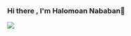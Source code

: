 ### Hi there , I'm Halomoan Nababan👋

<!--
**hioan-dev/hioan-dev** is a ✨ _special_ ✨ repository because its `README.md` (this file) appears on your GitHub profile.

Here are some ideas to get you started:

- 🎓️ I am currently studying at Indonesian Methodist University, majoring in informatics engineering
- 📚️ I’m currently learning Laravel, Next.js, Javascript, and python
- 👯 I’m looking to collaborate on Project Open Source, Freelance, Part Time
- 🤔 I’m looking for help with ...
- 💬 Ask me about Front End Development
- 📧 How to reach me: halomoan.nbnz@gmail.com
-->

<img src=”http://link-foto”>
